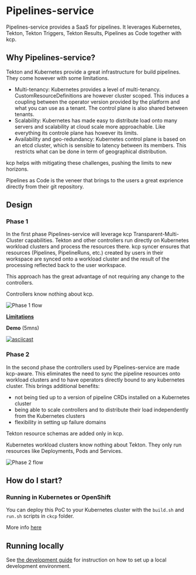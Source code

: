 # Pipelines-service

Pipelines-service provides a SaaS for pipelines. It leverages Kubernetes, Tekton, Tekton Triggers, Tekton Results, Pipelines as Code together with kcp.

## Why Pipelines-service?

Tekton and Kubernetes provide a great infrastructure for build pipelines. They come however with some limitations.

- Multi-tenancy: Kubernetes provides a level of multi-tenancy. CustomResourceDefinitions are however cluster scoped. This induces a coupling between the operator version provided by the platform and what you can use as a tenant. The control plane is also shared between tenants.
- Scalability: Kubernetes has made easy to distribute load onto many servers and scalability at cloud scale more approachable. Like everything its controle plane has however its limits.
- Availability and geo-redundancy: Kubernetes control plane is based on an etcd cluster, which is sensible to latency between its members. This restricts what can be done in term of geographical distribution.

kcp helps with mitigating these challenges, pushing the limits to new horizons.

Pipelines as Code is the veneer that brings to the users a great exprience directly from their git repository.

## Design

### Phase 1

In the first phase Pipelines-service will leverage kcp Transparent-Multi-Cluster capabilities. Tekton and other controllers run directly on Kubernetes workload clusters and process the resources there. kcp syncer ensures that resources (Pipelines, PipelineRuns, etc.) created by users in their workspace are synced onto a workload cluster and the result of the processing reflected back to the user workspace.

This approach has the great advantage of not requiring any change to the controllers.

Controllers know nothing about kcp.

![Phase 1 flow](./docs/images/phase1.png)

**[Limitations](./docs/phase1_limitations.md)**

**Demo** (5mns)

[![asciicast](https://asciinema.org/a/duvHbVhNXvX1AeISR2sGBpvAY.svg)](https://asciinema.org/a/duvHbVhNXvX1AeISR2sGBpvAY)

### Phase 2

In the second phase the controllers used by Pipelines-service are made kcp-aware. This eliminates the need to sync the pipeline resources onto workload clusters and to have operators directly bound to any kubernetes cluster.
This brings additional benefits:
- not being tied up to a version of pipeline CRDs installed on a Kubernetes cluster
- being able to scale controllers and to distribute their load independently from the Kubernetes clusters
- flexibility in setting up failure domains

Tekton resource schemas are added only in kcp.
 
Kubernetes workload clusters know nothing about Tekton. They only run resources like Deployments, Pods and Services.

![Phase 2 flow](./docs/images/phase2.png)

## How do I start?

### Running in Kubernetes or OpenShift

You can deploy this PoC to your Kubernetes cluster with the `build.sh` and `run.sh` scripts in `ckcp` folder.

More info [here](https://github.com/openshift-pipelines/pipelines-service/tree/main/ckcp)

## Running locally 

See [the development guide](DEVELOPMENT.md) for instruction on how to set up a local development environment.
